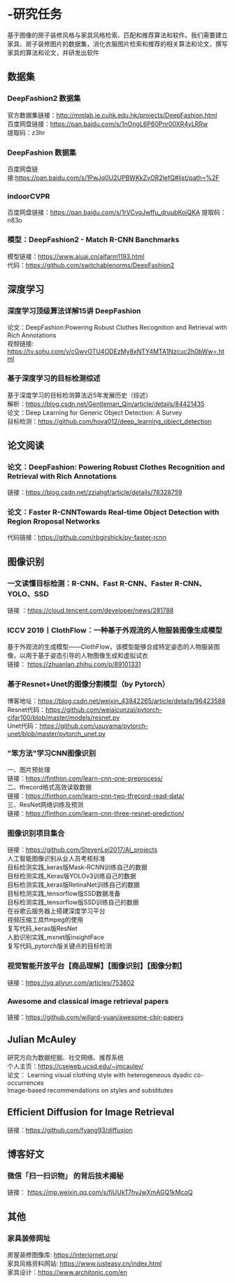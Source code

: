 # -研究任务
基于图像的房子装修风格与家具风格检索、匹配和推荐算法和软件。我们需要建立家具、房子装修图片的数据集，消化衣服图片检索和推荐的相关算法和论文，撰写家具的算法和论文，并研发出软件

## 数据集 
### DeepFashion2 数据集
官方数据集链接：http://mmlab.ie.cuhk.edu.hk/projects/DeepFashion.html  
百度网盘链接：https://pan.baidu.com/s/1nOngL6P60Pnr00XR4yLRRw  
提取码：z3hr  
### DeepFashion 数据集
百度网盘链接:https://pan.baidu.com/s/1PwJq0U2UPBWKkZvOR2lefQ#list/path=%2F

### indoorCVPR
百度网盘链接：https://pan.baidu.com/s/1rVCvqJwffu_druubKoiQKA 
提取码：n83o 

### 模型：DeepFashion2 - Match R-CNN Banchmarks
模型链接：https://www.aiuai.cn/aifarm1193.html  
代码：https://github.com/switchablenorms/DeepFashion2

## 深度学习
### 深度学习顶级算法详解15讲 DeepFashion  
论文：DeepFashion:Powering Robust Clothes Recognition and Retrieval with Rich Annotations  
视频链接: https://tv.sohu.com/v/cGwvOTU4ODEzMy8xNTY4MTA1Nzcuc2h0bWw=.html

### 基于深度学习的目标检测综述
基于深度学习的目标检测算法近5年发展历史（综述）  
解析：https://blog.csdn.net/Gentleman_Qin/article/details/84421435  
论文：Deep Learning for Generic Object Detection: A Survey  
目标检测：https://github.com/hoya012/deep_learning_object_detection  

## 论文阅读
### 论文：DeepFashion: Powering Robust Clothes Recognition and Retrieval with Rich Annotations  
链接：https://blog.csdn.net/zziahgf/article/details/78328759

### 论文：Faster R-CNNTowards Real-time Object Detection with Region Rroposal Networks
代码链接：https://github.com/rbgirshick/py-faster-rcnn

## 图像识别
### 一文读懂目标检测：R-CNN、Fast R-CNN、Faster R-CNN、YOLO、SSD  
链接 ：https://cloud.tencent.com/developer/news/281788

### ICCV 2019丨ClothFlow：一种基于外观流的人物服装图像生成模型  
基于外观流的生成模型——ClothFlow，该模型能够合成特定姿态的人物服装图像，以用于基于姿态引导的人物图像生成和虚拟试衣  
链接： https://zhuanlan.zhihu.com/p/89101331  

### 基于Resnet+Unet的图像分割模型（by Pytorch）  
博客地址：https://blog.csdn.net/weixin_43842265/article/details/96423588  
Resnet代码：https://github.com/weiaicunzai/pytorch-cifar100/blob/master/models/resnet.py  
Unet代码：https://github.com/usuyama/pytorch-unet/blob/master/pytorch_unet.py  

### "笨方法"学习CNN图像识别  
一、图片预处理  
链接：https://finthon.com/learn-cnn-one-preprocess/  
二、tfrecord格式高效读取数据  
链接：https://finthon.com/learn-cnn-two-tfrecord-read-data/  
三、ResNet网络训练及预测  
链接：https://finthon.com/learn-cnn-three-resnet-prediction/  

### 图像识别项目集合  
链接：https://github.com/StevenLei2017/AI_projects  
人工智能图像识别从业人员考核标准  
目标检测实践_keras版Mask-RCNN训练自己的数据  
目标检测实践_Keras版YOLOv3训练自己的数据  
目标检测实践_keras版RetinaNet训练自己的数据  
目标检测实践_tensorflow版SSD数据准备  
目标检测实践_tensorflow版SSD训练自己的数据  
在谷歌云服务器上搭建深度学习平台  
视频压缩工具ffmpeg的使用  
复写代码_keras版ResNet  
人脸识别实践_mxnet版insightFace  
复写代码_pytorch版关键点的目标检测  

### 视觉智能开放平台【商品理解】【图像识别】【图像分割】
链接：https://yq.aliyun.com/articles/753802

### Awesome and classical image retrieval papers  
链接：https://github.com/willard-yuan/awesome-cbir-papers  

## Julian McAuley
研究方向为数据挖掘、社交网络、推荐系统  
个人主页：https://cseweb.ucsd.edu/~jmcauley/  
论文： Learning visual clothing style with heterogeneous dyadic co-occurrences  
      Image-based recommendations on styles and substitutes

## Efficient Diffusion for Image Retrieval
链接：https://github.com/fyang93/diffusion

## 博客好文
### 微信「扫一扫识物」 的背后技术揭秘
链接： https://mp.weixin.qq.com/s/fiUUkT7hyJwXmAGQ1kMcqQ

## 其他
### 家具装修网址
房屋装修图像库: https://interiornet.org/  
家具风格资料网站: https://www.justeasy.cn/index.html  
家具设计：https://www.architonic.com/en 
